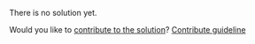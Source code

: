 
There is no solution yet.

Would you like to [contribute to the solution](https://github.com/BFEdev/BFE.dev-solutions/blob/main/quiz/message-channel_en.md)? [Contribute guideline](https://github.com/BFEdev/BFE.dev-solutions#how-to-contribute)
